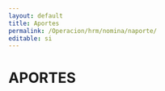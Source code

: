```yaml
---
layout: default
title: Aportes
permalink: /Operacion/hrm/nomina/naporte/
editable: si
---
```


# APORTES

